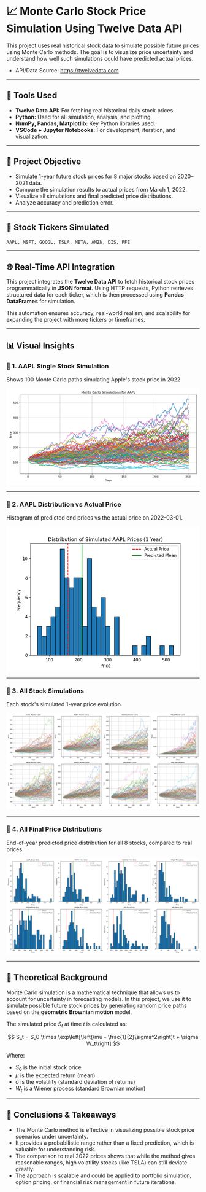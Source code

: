 # 📈 Monte Carlo Stock Price Simulation Using Twelve Data API

This project uses real historical stock data to simulate possible future prices using Monte Carlo methods. The goal is to visualize price uncertainty and understand how well such simulations could have predicted actual prices.

- API/Data Source: https://twelvedata.com

---

## 🔧 Tools Used

- **Twelve Data API:** For fetching real historical daily stock prices.
- **Python:** Used for all simulation, analysis, and plotting.
- **NumPy, Pandas, Matplotlib:** Key Python libraries used.
- **VSCode + Jupyter Notebooks:** For development, iteration, and visualization.

---

## 🎯 Project Objective

- Simulate 1-year future stock prices for 8 major stocks based on 2020–2021 data.
- Compare the simulation results to actual prices from March 1, 2022.
- Visualize all simulations and final predicted price distributions.
- Analyze accuracy and prediction error.

---

## 💾 Stock Tickers Simulated

```plaintext
AAPL, MSFT, GOOGL, TSLA, META, AMZN, DIS, PFE
```

---

## 🌐 Real-Time API Integration

This project integrates the **Twelve Data API** to fetch historical stock prices programmatically in **JSON format**. Using HTTP requests, Python retrieves structured data for each ticker, which is then processed using **Pandas DataFrames** for simulation.

This automation ensures accuracy, real-world realism, and scalability for expanding the project with more tickers or timeframes.

---

## 📊 Visual Insights

### 🔹 1. AAPL Single Stock Simulation

Shows 100 Monte Carlo paths simulating Apple's stock price in 2022.

![AAPL Simulation](aapl_simulation.png)

---

### 🔹 2. AAPL Distribution vs Actual Price

Histogram of predicted end prices vs the actual price on 2022-03-01.

![AAPL Distribution](aapl_distribution.png)

---

### 🔹 3. All Stock Simulations

Each stock's simulated 1-year price evolution.

![All Simulations](all_simulations.png)

---

### 🔹 4. All Final Price Distributions

End-of-year predicted price distribution for all 8 stocks, compared to real prices.

![All Distributions](all_distributions.png)

---

## 📌 Theoretical Background

Monte Carlo simulation is a mathematical technique that allows us to account for uncertainty in forecasting models. In this project, we use it to simulate possible future stock prices by generating random price paths based on the **geometric Brownian motion** model.

The simulated price $S_t$ at time $t$ is calculated as:

$$
S_t = S_0 \times \exp\left[\left(\mu - \frac{1}{2}\sigma^2\right)t + \sigma W_t\right]
$$

Where:
- $S_0$ is the initial stock price
- $\mu$ is the expected return (mean)
- $\sigma$ is the volatility (standard deviation of returns)
- $W_t$ is a Wiener process (standard Brownian motion)

---

## 🧠 Conclusions & Takeaways

- The Monte Carlo method is effective in visualizing possible stock price scenarios under uncertainty.
- It provides a probabilistic range rather than a fixed prediction, which is valuable for understanding risk.
- The comparison to real 2022 prices shows that while the method gives reasonable ranges, high volatility stocks (like TSLA) can still deviate greatly.
- The approach is scalable and could be applied to portfolio simulation, option pricing, or financial risk management in future iterations.